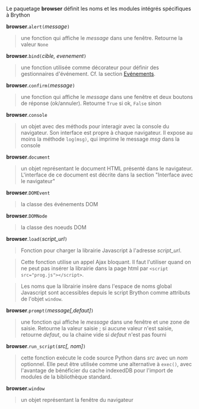 Le paquetage **browser** définit les noms et les modules intégrés spécifiques à Brython

**browser**.`alert(`_message_`)`
> une fonction qui affiche le _message_ dans une fenêtre. Retourne la valeur `None`

**browser**.`bind(`_cible, evenement_`)`
> une fonction utilisée comme décorateur pour définir des gestionnaires d'événement. Cf. la section [Evénements](events.html).

**browser**.`confirm(`_message_`)`
> une fonction qui affiche le _message_ dans une fenêtre et deux boutons de réponse (ok/annuler). Retourne `True` si ok, `False` sinon

**browser**.`console`
> un objet avec des méthods pour interagir avec la console du navigateur. Son interface est propre à chaque navigateur. Il expose au moins la méthode `log(msg)`, qui imprime le message _msg_ dans la console

**browser**.`document`
> un objet représentant le document HTML présenté dans le navigateur. L'interface de ce document est décrite dans la section "Interface avec le navigateur"

**browser**.`DOMEvent`
> la classe des événements DOM

**browser**.`DOMNode`
> la classe des noeuds DOM

**browser**.`load(`_script\_url_`)`
> Fonction pour charger la librairie Javascript à l'adresse _script\_url_.

> Cette fonction utilise un appel Ajax bloquant. Il faut l'utiliser quand on
> ne peut pas insérer la librairie dans la page html par
> `<script src="prog.js"></script>`.

> Les noms que la librairie insère dans l'espace de noms global Javascript
> sont accessibles depuis le script Brython comme attributs de l'objet
> `window`.

**browser**.`prompt(`_message[,defaut]_`)`
> une fonction qui affiche le _message_ dans une fenêtre et une zone de saisie. Retourne la valeur saisie ; si aucune valeur n'est saisie, retourne _defaut_, ou la chaine vide si _defaut_ n'est pas fourni

**browser**.`run_script(`_src[, nom]_`)`
> cette fonction exécute le code source Python dans _src_ avec un _nom_
> optionnel. Elle peut être utilisée comme une alternative à `exec()`, avec
> l'avantage de bénéficier du cache indexedDB pour l'import de modules de la
> bibliothèque standard.

**browser**.`window`
> un objet représentant la fenêtre du navigateur
